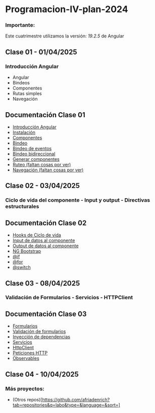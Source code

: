 # Programacion-IV-plan-2024

### Importante:
Este cuatrimestre utilizamos la versión: *19.2.5* de Angular

## Clase 01 - 01/04/2025

### Introducción Angular
-   Angular
-   Bindeos
-   Componentes
-   Rutas simples
-   Navegación

## Documentación Clase 01

- [Introducción Angular](https://angular.dev/)
- [Instalación](https://angular.dev/installation)
- [Componentes](https://angular.dev/guide/components)
- [Bindeo](https://angular.dev/guide/templates/binding)
- [Bindeo de eventos](https://angular.dev/guide/templates/event-listeners)
- [Bindeo bidireccional](https://angular.dev/guide/templates/two-way-binding)
- [Generar componentes](https://angular.dev/cli/generate/component)
- [Ruteo (faltan cosas por ver)](https://angular.dev/guide/routing/common-router-tasks)
- [Navegación (faltan cosas por ver)](https://angular.dev/guide/routing/router-tutorial)

## Clase 02 - 03/04/2025

### Ciclo de vida del componente - Input y output - Directivas estructurales

## Documentación Clase 02

- [Hooks de Ciclo de vida](https://angular.dev/guide/components/lifecycle)
- [Input de datos al componente](https://angular.dev/guide/components/inputs)
- [Output de datos al componente](https://angular.dev/guide/components/outputs)
- [NG Bootstrap](https://ng-bootstrap.github.io/#/home)
- [@if](https://angular.dev/api/core/@if)
- [@for](https://angular.dev/api/core/@for)
- [@switch](https://angular.dev/api/core/@switch)

## Clase 03 - 08/04/2025

### Validación de Formularios - Servicios - HTTPClient 

## Documentación Clase 03

- [Formularios](https://angular.dev/guide/forms/reactive-forms)
- [Validación de formularios](https://angular.dev/guide/forms/form-validation)
- [Inyección de dependencias](https://angular.dev/guide/di/dependency-injection)
- [Servicios](https://angular.dev/guide/di/creating-injectable-service)
- [HttpClient](https://angular.dev/guide/http/setup)
- [Peticiones HTTP](https://angular.dev/guide/http/making-requests)
- [Observables](https://rxjs.dev/guide/observable)

## Clase 04 - 10/04/2025





### Más proyectos:

- (Otros repos)[https://github.com/afriadenrich?tab=repositories&q=labo&type=&language=&sort=]